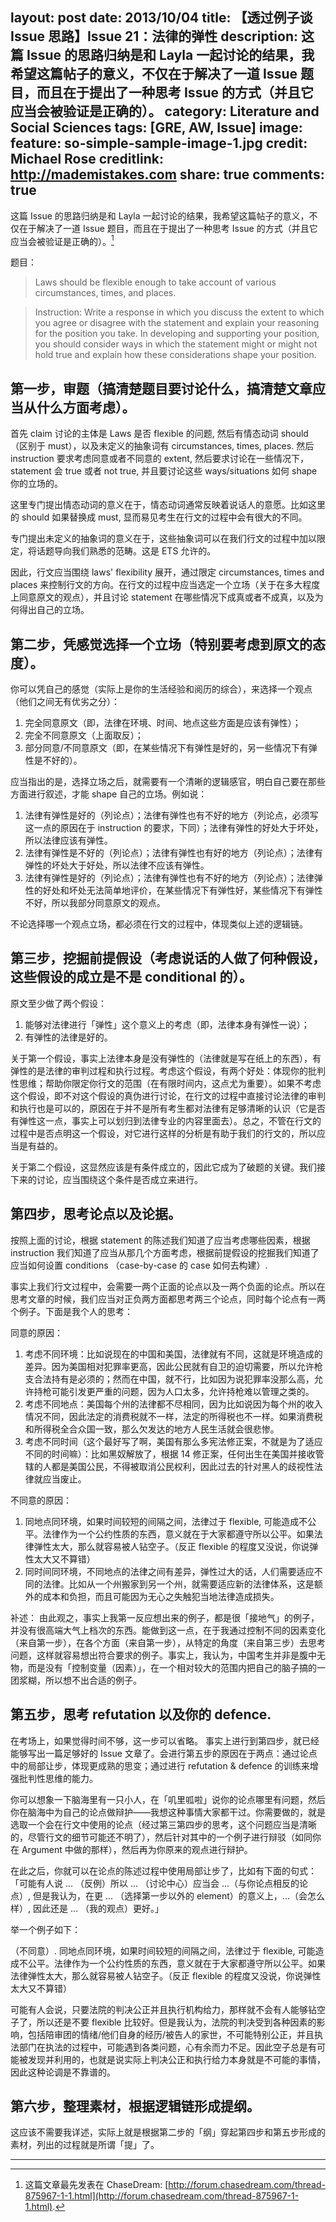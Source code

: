layout: post
date: 2013/10/04
title: 【透过例子谈 Issue 思路】Issue 21：法律的弹性
description: 这篇 Issue 的思路归纳是和 Layla 一起讨论的结果，我希望这篇帖子的意义，不仅在于解决了一道 Issue 题目，而且在于提出了一种思考 Issue 的方式（并且它应当会被验证是正确的）。
category: Literature and Social Sciences
tags: [GRE, AW, Issue]
image:
  feature: so-simple-sample-image-1.jpg
  credit: Michael Rose
  creditlink: http://mademistakes.com
share: true
comments: true
---
这篇 Issue 的思路归纳是和 Layla 一起讨论的结果，我希望这篇帖子的意义，不仅在于解决了一道 Issue 题目，而且在于提出了一种思考 Issue 的方式（并且它应当会被验证是正确的）。[^1]

<!--more-->

题目：

>Laws should be flexible enough to take account of various circumstances, times, and places.

>Instruction:
>Write a response in which you discuss the extent to which you agree or disagree with the statement and explain your reasoning for the position you take. In developing and supporting your position, you should consider ways in which the statement might or might not hold true and explain how these considerations shape your position.

## 第一步，审题（搞清楚题目要讨论什么，搞清楚文章应当从什么方面考虑）。

首先 claim 讨论的主体是 Laws 是否 flexible 的问题, 然后有情态动词 should （区别于 must），以及未定义的抽象词有 circumstances, times, places.
然后 instruction 要求考虑同意或者不同意的 extent, 然后要求讨论在一些情况下，statement 会 true 或者 not true, 并且要讨论这些 ways/situations 如何 shape 你的立场的。

这里专门提出情态动词的意义在于，情态动词通常反映着说话人的意愿。比如这里的 should 如果替换成 must, 显而易见考生在行文的过程中会有很大的不同。

专门提出未定义的抽象词的意义在于，这些抽象词可以在我们行文的过程中加以限定，将话题导向我们熟悉的范畴。这是 ETS 允许的。

因此，行文应当围绕 laws' flexibility 展开，通过限定 circumstances, times and places 来控制行文的方向。在行文的过程中应当选定一个立场（关于在多大程度上同意原文的观点），并且讨论 statement 在哪些情况下成真或者不成真，以及为何得出自己的立场。

## 第二步，凭感觉选择一个立场（特别要考虑到原文的态度）。

你可以凭自己的感觉（实际上是你的生活经验和阅历的综合），来选择一个观点（他们之间无有优劣之分）：

1. 完全同意原文（即，法律在环境、时间、地点这些方面是应该有弹性）；
2. 完全不同意原文（上面取反）；
3. 部分同意/不同意原文（即，在某些情况下有弹性是好的，另一些情况下有弹性是不好的）。

应当指出的是，选择立场之后，就需要有一个清晰的逻辑感官，明白自己要在那些方面进行叙述，才能 shape 自己的立场。例如说：

1. 法律有弹性是好的（列论点）；法律有弹性也有不好的地方（列论点，必须写这一点的原因在于 instruction 的要求，下同）；法律有弹性的好处大于坏处，所以法律应该有弹性。
2. 法律有弹性是不好的（列论点）；法律有弹性也有好的地方（列论点）；法律有弹性的坏处大于好处，所以法律不应该有弹性。
3. 法律有弹性是好的（列论点）；法律有弹性也有不好的地方（列论点）；法律弹性的好处和坏处无法简单地评价，在某些情况下有弹性好，某些情况下有弹性不好，所以我部分同意原文的观点。

不论选择哪一个观点立场，都必须在行文的过程中，体现类似上述的逻辑链。

## 第三步，挖掘前提假设（考虑说话的人做了何种假设，这些假设的成立是不是 conditional 的）。

原文至少做了两个假设：

1. 能够对法律进行「弹性」这个意义上的考虑（即，法律本身有弹性一说）；
2. 有弹性的法律是好的。

关于第一个假设，事实上法律本身是没有弹性的（法律就是写在纸上的东西），有弹性的是法律的审判过程和执行过程。考虑这个假设，有两个好处：体现你的批判性思维；帮助你限定你行文的范围（在有限时间内，这点尤为重要）。如果不考虑这个假设，即不对这个假设的真伪进行讨论，在行文的过程中直接讨论法律的审判和执行也是可以的，原因在于并不是所有考生都对法律有足够清晰的认识（它是否有弹性这一点，事实上可以划归到法律专业的内容里面去）。总之，不管在行文的过程中是否点明这一个假设，对它进行这样的分析是有助于我们的行文的，所以应当是有益的。

关于第二个假设，这显然应该是有条件成立的，因此它成为了破题的关键。我们接下来的讨论，应当围绕这个条件是否成立来进行。

## 第四步，思考论点以及论据。

按照上面的讨论，根据 statement 的陈述我们知道了应当考虑哪些因素，根据 instruction 我们知道了应当从那几个方面考虑，根据前提假设的挖掘我们知道了应当如何设置 conditions （case-by-case 的 case 如何去构建）.

事实上我们行文过程中，会需要一两个正面的论点以及一两个负面的论点。所以在思考文章的时候，我们应当对正负两方面都思考两三个论点，同时每个论点有一两个例子。下面是我个人的思考：

同意的原因：

1. 考虑不同环境：比如说现在的中国和美国，法律就有不同，这就是环境造成的差异。因为美国相对犯罪率更高，因此公民就有自卫的迫切需要，所以允许枪支合法持有是必须的；然而在中国，就不行，比如因为说犯罪率没那么高，允许持枪可能引发更严重的问题，因为人口太多，允许持枪难以管理之类的。
2. 考虑不同地点：美国每个州的法律都不尽相同，因为比如说因为每个州的收入情况不同，因此法定的消费税就不一样，法定的所得税也不一样。如果消费税和所得税全合众国一致，那么欠发达的地方人民生活就会很悲惨。
3. 考虑不同时间（这个最好写了啊，美国有那么多宪法修正案，不就是为了适应不同的时间嘛）：比如黑奴解放了，根据 14 修正案，任何出生在美国并接收管辖的人都是美国公民，不得被取消公民权利，因此过去的针对黑人的歧视性法律就应当废止。

不同意的原因：

1. 同地点同环境，如果时间较短的间隔之间，法律过于 flexible, 可能造成不公平。法律作为一个公约性质的东西，意义就在于大家都遵守所以公平。如果法律弹性太大，那么就容易被人钻空子。（反正 flexible 的程度又没说，你说弹性太大又不算错）
2. 同时间同环境，不同地点的法律之间有差异，弹性过大的话，人们需要适应不同的法律。比如从一个州搬家到另一个州，就需要适应新的法律体系，这是额外的成本和负担，而且可能因为无心之失触犯当地法律造成损失。

补述：
由此观之，事实上我第一反应想出来的例子，都是很「接地气」的例子，并没有很高端大气上档次的东西。能做到这一点，在于我通过控制不同的因素变化（来自第一步），在各个方面（来自第一步），从特定的角度（来自第三步）去思考问题，这样就容易想出符合要求的例子。事实上，我认为，中国考生并非是腹中无物，而是没有「控制变量（因素）」，在一个相对较大的范围内把自己的脑子搞的一团浆糊，所以想不出合适的例子。

## 第五步，思考 refutation 以及你的 defence.

在考场上，如果觉得时间不够，这一步可以省略。
事实上进行到第四步，就已经能够写出一篇足够好的 Issue 文章了。会进行第五步的原因在于两点：通过论点中的局部让步，体现更成熟的思变；通过进行 refutation & defence 的训练来增强批判性思维的能力。

你可以想象一下脑海里有一只小人，在「叽里呱啦」说你的论点哪里有问题，然后你在脑海中为自己的论点做辩护——我想这种事情大家都干过。你需要做的，就是选取一个会在行文中使用的论点（经过第三第四步的思考，这个问题应当是清晰的，尽管行文的细节可能还不明了），然后针对其中的一个例子进行辩驳（如同你在 Argument 中做的那样），然后再为你原来的观点进行辩护。

在此之后，你就可以在论点的陈述过程中使用局部让步了，比如有下面的句式：
「可能有人说 ... （反例）所以 ... （讨论中心）应当会 ...（与你论点相反的论点）, 但是我认为，在更 ... （选择第一步以外的 element）的意义上，...（会怎么样）, 因此还是 ... （我的观点）更好。」

举一个例子如下：

（不同意）. 同地点同环境，如果时间较短的间隔之间，法律过于 flexible, 可能造成不公平。法律作为一个公约性质的东西，意义就在于大家都遵守所以公平。如果法律弹性太大，那么就容易被人钻空子。（反正 flexible 的程度又没说，你说弹性太大又不算错）

可能有人会说，只要法院的判决公正并且执行机构给力，那样就不会有人能够钻空子了，所以还是不要 flexible 比较好。但是我认为，法院的判决受到各种因素的影响，包括陪审团的情绪/他们自身的经历/被告人的家世，不可能特别公正，并且执法部门在执法的过程中，可能遇到各类问题，心有余而力不足。因此空子总是有可能被发现并利用的，也就是说实际上判决公正和执行给力本身就是不可能的事情，因此这种论调是不靠谱的。

## 第六步，整理素材，根据逻辑链形成提纲。

这应该不需要我详述，实际上就是根据第二步的「纲」穿起第四步和第五步形成的素材，列出的过程就是所谓「提」了。

------

[^1]: 这篇文章最先发表在 ChaseDream: [http://forum.chasedream.com/thread-875967-1-1.html](http://forum.chasedream.com/thread-875967-1-1.html).

